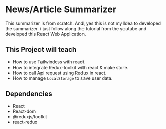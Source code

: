 # News/Article Summarizer

This summarizer is from scratch. And, yes this is not my Idea to developed the summarizer. i just follow along the tutorial from the youtube and developed this React Web Application.

## This Project will teach

- How to use Tailwindcss with react.
- How to integrate Redux-toolkit with react & make store.
- How to call Api request using Redux in react.
- How to manage `LocalStorage` to save user data.

## Dependencies

- React
- React-dom
- @reduxjs/toolkit
- react-redux
